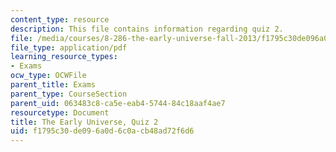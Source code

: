 ```yaml
---
content_type: resource
description: This file contains information regarding quiz 2.
file: /media/courses/8-286-the-early-universe-fall-2013/f1795c30de096a0d6c0acb48ad72f6d6_MIT8_286F13_q2.pdf
file_type: application/pdf
learning_resource_types:
- Exams
ocw_type: OCWFile
parent_title: Exams
parent_type: CourseSection
parent_uid: 063483c8-ca5e-eab4-5744-84c18aaf4ae7
resourcetype: Document
title: The Early Universe, Quiz 2
uid: f1795c30-de09-6a0d-6c0a-cb48ad72f6d6
---
```

